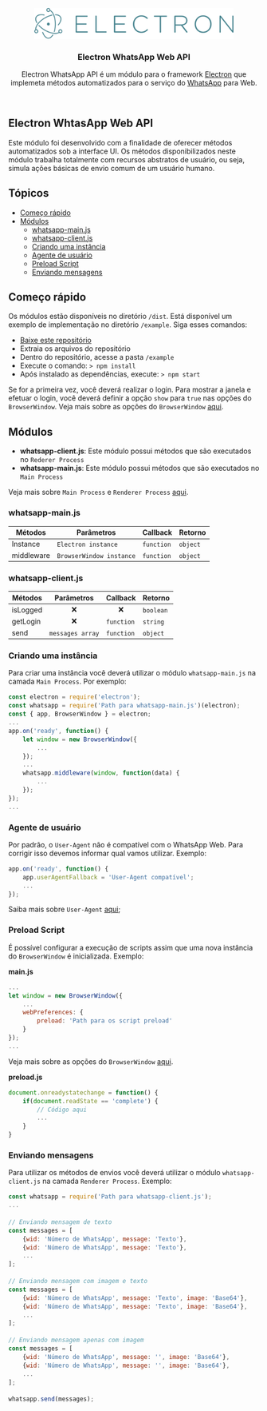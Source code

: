 <p align="center">
<img width="400" src="src/logo.svg" alt="">
</p>
<h3 align="center">Electron WhatsApp Web API</h3>
<p align="center">
Electron WhatsApp API é um módulo para o framework <a href="https://www.electronjs.org/">Electron</a> que implemeta métodos automatizados para o serviço do <a href="https://web.whatsapp.com/">WhatsApp</a> para Web.
</p>
<br>

## Electron WhtasApp Web API
Este módulo foi desenvolvido com a finalidade de oferecer métodos automatizados sob a interface UI. Os métodos disponibilizados neste módulo trabalha totalmente com recursos abstratos de usuário, ou seja, simula ações básicas de envio comum de um usuário humano.

## Tópicos

* [Começo rápido](#começo-rápido)
* [Módulos](#módulos)
    * [whatsapp-main.js](#whatsapp-mainjs)
    * [whatsapp-client.js](#whatsapp-clientjs)
    * [Criando uma instância](#criando-uma-instância)
    * [Agente de usuário](#agente-de-usuário)
    * [Preload Script](#preload-script)
    * [Enviando mensagens](#enviando-mensagens)

## Começo rápido
Os módulos estão disponíveis no diretório ``/dist``. Está disponível um exemplo de implementação no diretório ``/example``. Siga esses comandos:
* [Baixe este repositório](https://github.com/ijoaobatista/electron-whatsapp-api/archive/master.zip)
* Extraia os arquivos do repositório
* Dentro do repositório, acesse a pasta ``/example``
* Execute o comando: ``> npm install``
* Após instalado as dependências, execute: ``> npm start``

Se for a primeira vez, você deverá realizar o login. Para mostrar a janela e efetuar o login, você deverá definir a opção ``show`` para ``true`` nas opções do ``BrowserWindow``. Veja mais sobre as opções do ``BrowserWindow`` [aqui](https://www.electronjs.org/docs/api/browser-window#new-browserwindowoptions).

## Módulos
* **whatsapp-client.js**: Este módulo possui métodos que são executados no ``Rederer Process``
* **whatsapp-main.js**: Este módulo possui métodos que são executados no ``Main Process``

Veja mais sobre ``Main Process`` e ``Renderer Process`` [aqui](https://www.electronjs.org/docs/tutorial/application-architecture#main-and-renderer-processes).

### whatsapp-main.js

Métodos|Parâmetros|Callback|Retorno
-|-|-|-
Instance|``Electron instance``|``function``|``object``
middleware|``BrowserWindow instance``|``function``|``object``

### whatsapp-client.js

Métodos|Parâmetros|Callback|Retorno
-|-|-|-
isLogged|<div align="center">❌</div>|<div align="center">❌</div>|``boolean``
getLogin|<div align="center">❌</div>|``function``|``string``
send|``messages array``|``function``|``object``

### Criando uma instância
Para criar uma instância você deverá utilizar o módulo ``whatsapp-main.js`` na camada ``Main Process``. Por exemplo:

``` javascript
const electron = require('electron');
const whatsapp = require('Path para whatsapp-main.js')(electron);
const { app, BrowserWindow } = electron;
...
app.on('ready', function() {
    let window = new BrowserWindow({
        ...
    });
    ...
    whatsapp.middleware(window, function(data) {
        ...
    });
});
...
```
### Agente de usuário
Por padrão, o ``User-Agent`` não é compatível com o WhatsApp Web. Para corrigir isso devemos informar qual vamos utilizar. Exemplo:

``` javascript
app.on('ready', function() {
    app.userAgentFallback = 'User-Agent compatível';
    ...
});
```
Saiba mais sobre ``User-Agent`` [aqui](https://developer.mozilla.org/en-US/docs/Web/HTTP/Headers/User-Agent);

### Preload Script
É possível configurar a execução de scripts assim que uma nova instância do ``BrowserWindow`` é inicializada. Exemplo:

**main.js**
``` javascript
...
let window = new BrowserWindow({
    ...
    webPreferences: {
        preload: 'Path para os script preload'
    }
});
...
```

Veja mais sobre as opções do ``BrowserWindow`` [aqui](https://www.electronjs.org/docs/api/browser-window#new-browserwindowoptions).

**preload.js**

``` javascript
document.onreadystatechange = function() {
    if(document.readState == 'complete') {
        // Código aqui
        ...
    }
}
```

### Enviando mensagens
Para utilizar os métodos de envios você deverá utilizar o módulo ``whatsapp-client.js`` na camada ``Renderer Process``. Exemplo:

``` javascript
const whatsapp = require('Path para whatsapp-client.js');
...

// Enviando mensagem de texto
const messages = [
    {wid: 'Número de WhatsApp', message: 'Texto'},
    {wid: 'Número de WhatsApp', message: 'Texto'},
    ...
];

// Enviando mensagem com imagem e texto
const messages = [
    {wid: 'Número de WhatsApp', message: 'Texto', image: 'Base64'},
    {wid: 'Número de WhatsApp', message: 'Texto', image: 'Base64'},
    ...
];

// Enviando mensagem apenas com imagem
const messages = [
    {wid: 'Número de WhatsApp', message: '', image: 'Base64'},
    {wid: 'Número de WhatsApp', message: '', image: 'Base64'},
    ...
];

whatsapp.send(messages);
```